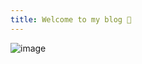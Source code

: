 ```yaml
---
title: Welcome to my blog 🤠
---
```


![image](https://github.com/jereissate/skills-github-pages/assets/50413830/220ce4a6-1e91-45fa-a3ce-769ce65130e0)
